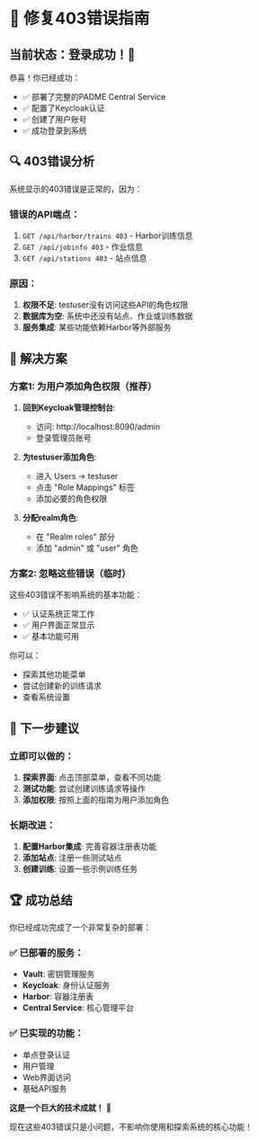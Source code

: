 # 🔧 修复403错误指南

## 当前状态：登录成功！🎉

恭喜！你已经成功：
- ✅ 部署了完整的PADME Central Service
- ✅ 配置了Keycloak认证
- ✅ 创建了用户账号
- ✅ 成功登录到系统

## 🔍 403错误分析

系统显示的403错误是正常的，因为：

### 错误的API端点：
1. `GET /api/harbor/trains 403` - Harbor训练信息
2. `GET /api/jobinfo 403` - 作业信息  
3. `GET /api/stations 403` - 站点信息

### 原因：
1. **权限不足**: testuser没有访问这些API的角色权限
2. **数据库为空**: 系统中还没有站点、作业或训练数据
3. **服务集成**: 某些功能依赖Harbor等外部服务

## 🚀 解决方案

### 方案1: 为用户添加角色权限（推荐）

1. **回到Keycloak管理控制台**:
   - 访问: http://localhost:8090/admin
   - 登录管理员账号

2. **为testuser添加角色**:
   - 进入 Users → testuser
   - 点击 "Role Mappings" 标签
   - 添加必要的角色权限

3. **分配realm角色**:
   - 在 "Realm roles" 部分
   - 添加 "admin" 或 "user" 角色

### 方案2: 忽略这些错误（临时）

这些403错误不影响系统的基本功能：
- ✅ 认证系统正常工作
- ✅ 用户界面正常显示  
- ✅ 基本功能可用

你可以：
- 探索其他功能菜单
- 尝试创建新的训练请求
- 查看系统设置

## 🎯 下一步建议

### 立即可以做的：
1. **探索界面**: 点击顶部菜单，查看不同功能
2. **测试功能**: 尝试创建训练请求等操作
3. **添加权限**: 按照上面的指南为用户添加角色

### 长期改进：
1. **配置Harbor集成**: 完善容器注册表功能
2. **添加站点**: 注册一些测试站点
3. **创建训练**: 设置一些示例训练任务

## 🏆 成功总结

你已经成功完成了一个非常复杂的部署：

### ✅ 已部署的服务：
- **Vault**: 密钥管理服务
- **Keycloak**: 身份认证服务  
- **Harbor**: 容器注册表
- **Central Service**: 核心管理平台

### ✅ 已实现的功能：
- 单点登录认证
- 用户管理
- Web界面访问
- 基础API服务

**这是一个巨大的技术成就！** 🎊

现在这些403错误只是小问题，不影响你使用和探索系统的核心功能！
